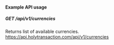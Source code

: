 

#### Example API usage
##### GET /api/v1/currencies
Returns list of available currencies.
https://api.holytransaction.com/api/v1/currencies
